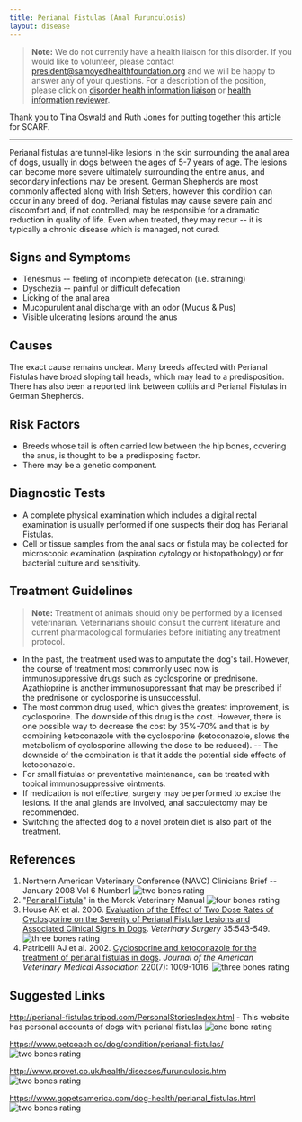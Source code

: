 ```yaml
---
title: Perianal Fistulas (Anal Furunculosis)
layout: disease
---
```


> **Note:** We do not currently have a health liaison for this disorder.
> If you would like to volunteer, please contact
> [president@samoyedhealthfoundation.org](mailto:president@samoyedhealthfoundation.org?subject=Questions%20about%20becoming%20a%20Health%20Information%20Liaison%20or%20Reviewer)
> and we will be happy to answer any of your questions.
> For a description of the position, please click on
> [disorder health information liaison](/become-a-health-information-liaison)
> or
> [health information reviewer](/become-a-health-information-reviewer).

Thank you to Tina Oswald and Ruth Jones for putting together this
article for SCARF.

---

Perianal fistulas are tunnel-like lesions in the skin surrounding the
anal area of dogs, usually in dogs between the ages of 5-7 years of age.
The lesions can become more severe ultimately surrounding the entire
anus, and secondary infections may be present. German Shepherds are most
commonly affected along with Irish Setters, however this condition can
occur in any breed of dog. Perianal fistulas may cause severe pain and
discomfort and, if not controlled, may be responsible for a dramatic
reduction in quality of life. Even when treated, they may recur -- it
is typically a chronic disease which is managed, not cured.

## Signs and Symptoms

- Tenesmus -- feeling of incomplete defecation (i.e. straining)
- Dyschezia -- painful or difficult defecation
- Licking of the anal area
- Mucopurulent anal discharge with an odor (Mucus & Pus)
- Visible ulcerating lesions around the anus

## Causes

The exact cause remains unclear. Many breeds affected with Perianal
Fistulas have broad sloping tail heads, which may lead to a
predisposition. There has also been a reported link between colitis and
Perianal Fistulas in German Shepherds.

## Risk Factors

- Breeds whose tail is often carried low between the hip bones,
  covering the anus, is thought to be a predisposing factor.
- There may be a genetic component.

## Diagnostic Tests

- A complete physical examination which includes a digital rectal
  examination is usually performed if one suspects their dog has
  Perianal Fistulas.
- Cell or tissue samples from the anal sacs or fistula may be
  collected for microscopic examination (aspiration cytology or
  histopathology) or for bacterial culture and sensitivity.

## Treatment Guidelines

> **Note:** Treatment of animals should only be performed by a licensed
> veterinarian. Veterinarians should consult the current literature and
> current pharmacological formularies before initiating any treatment
> protocol.

- In the past, the treatment used was to amputate the dog's tail.
  However, the course of treatment most commonly used now is
  immunosuppressive drugs such as cyclosporine or prednisone.
  Azathioprine is another immunosuppressant that may be prescribed if
  the prednisone or cyclosporine is unsuccessful.
- The most common drug used, which gives the greatest improvement, is
  cyclosporine. The downside of this drug is the cost. However,
  there is one possible way to decrease the cost by 35%-70% and that
  is by combining ketoconazole with the cyclosporine (ketoconazole,
  slows the metabolism of cyclosporine allowing the dose to be
  reduced). -- The downside of the combination is that it adds the
  potential side effects of ketoconazole.
- For small fistulas or preventative maintenance, can be treated with
  topical immunosuppressive ointments.
- If medication is not effective, surgery may be performed to excise
  the lesions. If the anal glands are involved, anal sacculectomy may
  be recommended.
- Switching the affected dog to a novel protein diet is also part of
  the treatment.

## References

1. Northern American Veterinary Conference (NAVC) Clinicians Brief --
   January 2008 Vol 6 Number1 ![two bones
rating](/img/2-bones.gif)
2. "[Perianal
   Fistula](http://www.merckvetmanual.com/mvm/digestive_system/diseases_of_the_rectum_and_anus/perianal_fistula.html)"
   in the Merck Veterinary Manual ![four bones
rating](/img/4-bones.gif)
3. House AK et al. 2006. [Evaluation of the Effect of Two Dose Rates
   of Cyclosporine on the Severity of Perianal Fistulae Lesions and
   Associated Clinical Signs in
   Dogs](http://www.ncbi.nlm.nih.gov/pubmed/?term=house+ak+perianal+fistula&report=abstract).
   _Veterinary Surgery_ 35:543-549. ![three bones
rating](/img/3-bones.gif)
4. Patricelli AJ et al. 2002. [Cyclosporine and ketoconazole for the
   treatment of perianal fistulas in
   dogs](http://avmajournals.avma.org/doi/abs/10.2460/javma.2002.220.1009).
   _Journal of the American Veterinary Medical Association_ 220(7):
   1009-1016. ![three bones
rating](/img/3-bones.gif)

## Suggested Links

<http://perianal-fistulas.tripod.com/PersonalStoriesIndex.html> -
This website has personal accounts of dogs with perianal fistulas ![one
bone
rating](/img/1-bone.gif)

<https://www.petcoach.co/dog/condition/perianal-fistulas/> ![two
bones
rating](/img/2-bones.gif)

<http://www.provet.co.uk/health/diseases/furunculosis.htm> ![two
bones
rating](/img/2-bones.gif)

<https://www.gopetsamerica.com/dog-health/perianal_fistulas.html> ![two
bones
rating](/img/2-bones.gif)
